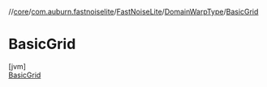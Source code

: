 //[core](../../../../../index.md)/[com.auburn.fastnoiselite](../../../index.md)/[FastNoiseLite](../../index.md)/[DomainWarpType](../index.md)/[BasicGrid](index.md)

# BasicGrid

[jvm]\
[BasicGrid](index.md)

